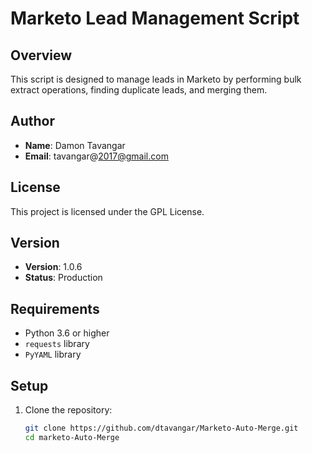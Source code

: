 # Marketo Lead Management Script

## Overview

This script is designed to manage leads in Marketo by performing bulk extract operations, finding duplicate leads, and merging them.

## Author

- **Name**: Damon Tavangar
- **Email**: tavangar@2017@gmail.com

## License

This project is licensed under the GPL License.

## Version

- **Version**: 1.0.6
- **Status**: Production

## Requirements

- Python 3.6 or higher
- `requests` library
- `PyYAML` library

## Setup

1. Clone the repository:
   ```bash
   git clone https://github.com/dtavangar/Marketo-Auto-Merge.git
   cd marketo-Auto-Merge
